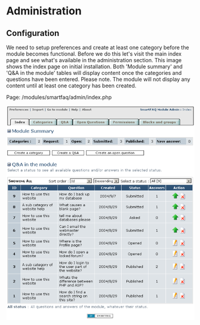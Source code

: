 # Administration


## Configuration

We need to setup preferences and create at least one category before the module becomes functional. Before we do this let's visit the main index page and see what's available in the administration section. This image shows the index page on initial installation. Both 'Module summary' and 'Q&A in the module' tables will display content once the categories and questions have been entered. Please note. The module will not display any content until at least one category has been created.

Page: /modules/smartfaq/admin/index.php

![Alternative text](../assets/index.png)
